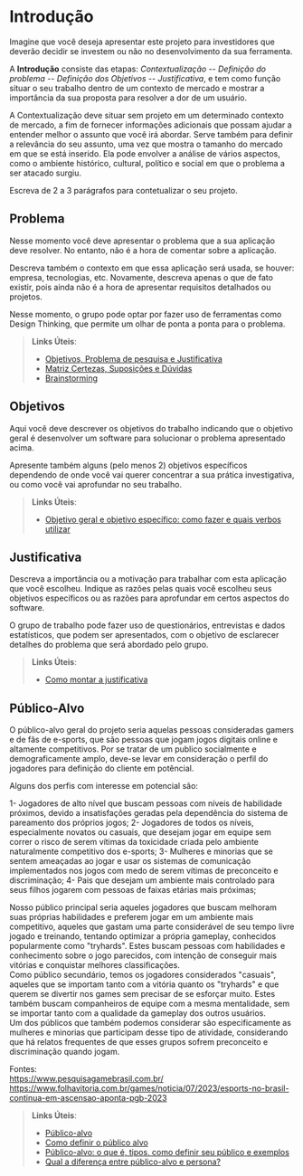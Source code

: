 # Introdução

Imagine que você deseja apresentar este projeto para investidores que deverão decidir se investem ou não no desenvolvimento da sua ferramenta.

A **Introdução** consiste das etapas: *Contextualização -- Definição do problema -- Definição dos Objetivos -- Justificativa*, e tem como função situar o seu trabalho dentro de um contexto de mercado e mostrar a importância da sua proposta para resolver a dor de um usuário.


A Contextualização deve situar sem projeto em um determinado contexto de mercado, a fim de fornecer informações adicionais que possam ajudar a entender melhor o assunto que você irá abordar. Serve também para definir a relevância do seu assunto, uma vez que mostra o tamanho do mercado em que se está inserido. Ela pode envolver a análise de vários aspectos, como o ambiente histórico, cultural, político e social em que o problema a ser atacado surgiu.

Escreva de 2 a 3 parágrafos para contetualizar o seu projeto.

## Problema

Nesse momento você deve apresentar o problema que a sua aplicação deve  resolver. No entanto, não é a hora de comentar sobre a aplicação.

Descreva também o contexto em que essa aplicação será usada, se  houver: empresa, tecnologias, etc. Novamente, descreva apenas o que de  fato existir, pois ainda não é a hora de apresentar requisitos  detalhados ou projetos.

Nesse momento, o grupo pode optar por fazer uso  de ferramentas como Design Thinking, que permite um olhar de ponta a ponta para o problema.

> **Links Úteis**:
> - [Objetivos, Problema de pesquisa e Justificativa](https://medium.com/@versioparole/objetivos-problema-de-pesquisa-e-justificativa-c98c8233b9c3)
> - [Matriz Certezas, Suposições e Dúvidas](https://medium.com/educa%C3%A7%C3%A3o-fora-da-caixa/matriz-certezas-suposi%C3%A7%C3%B5es-e-d%C3%BAvidas-fa2263633655)
> - [Brainstorming](https://www.euax.com.br/2018/09/brainstorming/)

## Objetivos

Aqui você deve descrever os objetivos do trabalho indicando que o objetivo geral é desenvolver um software para solucionar o problema apresentado acima. 

Apresente também alguns (pelo menos 2) objetivos específicos dependendo de onde você vai querer concentrar a sua prática investigativa, ou como você vai aprofundar no seu trabalho.
 
> **Links Úteis**:
> - [Objetivo geral e objetivo específico: como fazer e quais verbos utilizar](https://blog.mettzer.com/diferenca-entre-objetivo-geral-e-objetivo-especifico/)

## Justificativa

Descreva a importância ou a motivação para trabalhar com esta aplicação que você escolheu. Indique as razões pelas quais você escolheu seus objetivos específicos ou as razões para aprofundar em certos aspectos do software.

O grupo de trabalho pode fazer uso de questionários, entrevistas e dados estatísticos, que podem ser apresentados, com o objetivo de esclarecer detalhes do problema que será abordado pelo grupo.

> **Links Úteis**:
> - [Como montar a justificativa](https://guiadamonografia.com.br/como-montar-justificativa-do-tcc/)

## Público-Alvo


O público-alvo geral do projeto seria aquelas pessoas consideradas gamers e de fãs de e-sports, que são pessoas que jogam jogos digitais online e altamente competitivos. Por se tratar de um publico socialmente e demograficamente amplo, deve-se levar em consideração o perfil do jogadores para definição do cliente em potêncial.

Alguns dos perfis com interesse em potencial são: 

1- Jogadores de alto nível que buscam pessoas com níveis de habilidade próximos, devido a insatisfações geradas pela dependência do sistema de pareamento dos próprios jogos;
2- Jogadores de todos os níveis, especialmente novatos ou casuais, que desejam jogar em equipe sem correr o risco de serem vítimas da toxicidade criada pelo ambiente naturalmente competitivo dos e-sports;
3- Mulheres e minorias que se sentem ameaçadas ao jogar e usar os sistemas de comunicação implementados nos jogos com medo de serem vítimas de preconceito e discriminação;
4- Pais que desejam um ambiente mais controlado para seus filhos jogarem com pessoas de faixas etárias mais próximas;





Nosso público principal seria aqueles jogadores que buscam melhoram suas próprias habilidades e preferem jogar em um ambiente mais competitivo, aqueles que gastam uma parte considerável de seu tempo livre jogado e treinando, tentando optimizar a própria gameplay, conhecidos popularmente como "tryhards". Estes buscam pessoas com habilidades e conhecimento sobre o jogo parecidos, com intenção de conseguir mais vitórias e conquistar melhores classificações.      
Como público secundário, temos os jogadores considerados "casuais", aqueles que se importam tanto com a vitória quanto os "tryhards" e que querem se divertir nos games sem precisar de se esforçar muito. Estes também buscam companheiros de equipe com a mesma mentalidade, sem se importar tanto com a qualidade da gameplay dos outros usuários.      
Um dos públicos que também podemos considerar são especificamente as mulheres e minorias que participam desse tipo de atividade, considerando que há relatos frequentes de que esses grupos sofrem preconceito e discriminação quando jogam.      



Fontes:      
https://www.pesquisagamebrasil.com.br/       
https://www.folhavitoria.com.br/games/noticia/07/2023/esports-no-brasil-continua-em-ascensao-aponta-pgb-2023      

> **Links Úteis**:
> - [Público-alvo](https://blog.hotmart.com/pt-br/publico-alvo/)
> - [Como definir o público alvo](https://exame.com/pme/5-dicas-essenciais-para-definir-o-publico-alvo-do-seu-negocio/)
> - [Público-alvo: o que é, tipos, como definir seu público e exemplos](https://klickpages.com.br/blog/publico-alvo-o-que-e/)
> - [Qual a diferença entre público-alvo e persona?](https://rockcontent.com/blog/diferenca-publico-alvo-e-persona/)
